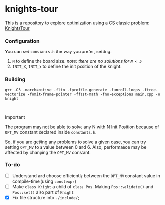 # knights-tour
This is a repository to explore optimization using a CS classic problem: [KnightsTour](https://en.wikipedia.org/wiki/Knight%27s_tour)

### Configuration 
You can set `constants.h` the way you prefer, setting: 

1. `N` to define the board size. _note: there are no solutions for `N < 5`_
2. `INIT_X`, `INIT_Y` to define the init position of the knight. 


### Building 

```
g++ -O3 -march=native -flto -fprofile-generate -funroll-loops -ftree-vectorize -fomit-frame-pointer -ffast-math -fno-exceptions main.cpp -o knight
```

<br/>

> [!IMPORTANT] 
> 
> The program may not be able to solve any N with N Init Position because of `OPT_MV` constant declared inside `constants.h`. 
> 
> So, if you are getting any problems to solve a given case, you can try setting `OPT_MV` to a value between 0 and 6. 
> Also, performance may be affected by changing the `OPT_MV` constant.


### To-do
 
- [ ] Understand and choose efficiently between the `OPT_MV` constant value in compile-time (using `constexpr`)
- [ ] Make `class Knight` a child of `class Pos`. Making `Pos::validate()` and `Pos::set()` also part of `Knight`
- [x] Fix file structure into `./include/`;
